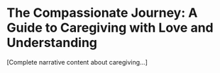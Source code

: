 # The Compassionate Journey: A Guide to Caregiving with Love and Understanding

[Complete narrative content about caregiving...]